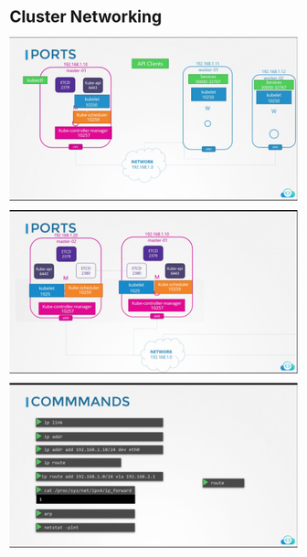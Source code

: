 # Cluster Networking

!["ports"](/images/ports.png)

!["ports 2"](/images/ports2.png)

!["commands CNI"](/images/commandsCNI.png)

